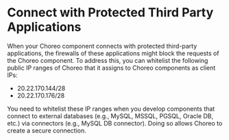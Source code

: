# Connect with Protected Third Party Applications

When your Choreo component connects with protected third-party applications, the firewalls of these applications might block the requests of the Choreo component. To address this, you can whitelist the following public IP ranges of Choreo that it assigns to Choreo components as client IPs:

- 20.22.170.144/28
- 20.22.170.176/28

You need to whitelist these IP ranges when you develop components that connect to external databases (e.g., MySQL, MSSQL, PGSQL, Oracle DB, etc.) via connectors (e.g., MySQL DB connector). Doing so allows Choreo to create a secure connection.
